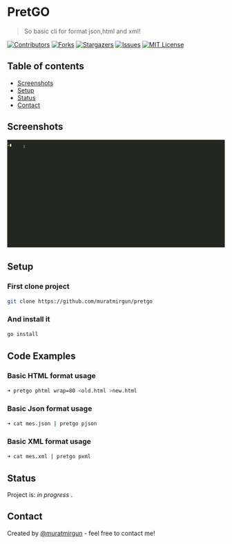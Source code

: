 # PretGO

> So basic cli for format json,html and xml!

[![Contributors][contributors-shield]][contributors-url]
[![Forks][forks-shield]][forks-url]
[![Stargazers][stars-shield]][stars-url]
[![Issues][issues-shield]][issues-url]
[![MIT License][license-shield]][license-url]

## Table of contents

* [Screenshots](#screenshots)
* [Setup](#setup)
* [Status](#status)
* [Contact](#contact)

## Screenshots

![Example screenshot](./static/pretgo.gif)

## Setup

### First clone project

```bash
git clone https://github.com/muratmirgun/pretgo
```

### And install it

```bash
go install
```

## Code Examples

### Basic HTML format usage  

```bash
➜ pretgo phtml wrap=80 <old.html >new.html
```

### Basic Json format usage

```bash
➜ cat mes.json | pretgo pjson
```

### Basic XML format usage

```bash
➜ cat mes.xml | pretgo pxml
```

## Status

Project is: _in progress_ .

## Contact

Created by [@muratmirgun](https://twitter.com/muratmirgun) - feel free to contact me!

[contributors-shield]: https://img.shields.io/github/contributors/muratmirgun/pretgo.svg?style=for-the-badge
[contributors-url]: https://github.com/muratmirgun/pretgo/graphs/contributors
[forks-shield]: https://img.shields.io/github/forks/muratmirgun/pretgo.svg?style=for-the-badge
[forks-url]: https://github.com/muratmirgun/pretgo/network/members
[stars-shield]: https://img.shields.io/github/stars/muratmirgun/pretgo.svg?style=for-the-badge
[stars-url]: https://github.com/muratmirgun/pretgo/stargazers
[issues-shield]: https://img.shields.io/github/issues/muratmirgun/pretgo.svg?style=for-the-badge
[issues-url]: https://github.com/muratmirgun/pretgo/issues
[license-shield]: https://img.shields.io/github/license/muratmirgun/pretgo.svg?style=for-the-badge
[license-url]: https://github.com/muratmirgun/pretgo/blob/main/LICENSE
